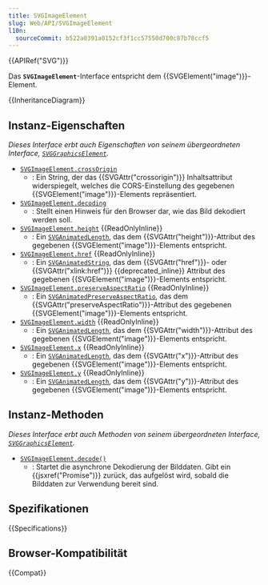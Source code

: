 ```yaml
---
title: SVGImageElement
slug: Web/API/SVGImageElement
l10n:
  sourceCommit: b522a0391a0152cf3f1cc57550d700c87b78ccf5
---
```


{{APIRef("SVG")}}

Das **`SVGImageElement`**-Interface entspricht dem {{SVGElement("image")}}-Element.

{{InheritanceDiagram}}

## Instanz-Eigenschaften

_Dieses Interface erbt auch Eigenschaften von seinem übergeordneten Interface, [`SVGGraphicsElement`](/de/docs/Web/API/SVGGraphicsElement)._

- [`SVGImageElement.crossOrigin`](/de/docs/Web/API/SVGImageElement/crossOrigin)
  - : Ein String, der das {{SVGAttr("crossorigin")}} Inhaltsattribut widerspiegelt, welches die CORS-Einstellung des gegebenen {{SVGElement("image")}}-Elements repräsentiert.
- [`SVGImageElement.decoding`](/de/docs/Web/API/SVGImageElement/decoding)
  - : Stellt einen Hinweis für den Browser dar, wie das Bild dekodiert werden soll.
- [`SVGImageElement.height`](/de/docs/Web/API/SVGImageElement/height) {{ReadOnlyInline}}
  - : Ein [`SVGAnimatedLength`](/de/docs/Web/API/SVGAnimatedLength), das dem {{SVGAttr("height")}}-Attribut des gegebenen {{SVGElement("image")}}-Elements entspricht.
- [`SVGImageElement.href`](/de/docs/Web/API/SVGImageElement/href) {{ReadOnlyInline}}
  - : Ein [`SVGAnimatedString`](/de/docs/Web/API/SVGAnimatedString), das dem {{SVGAttr("href")}}- oder {{SVGAttr("xlink:href")}} {{deprecated_inline}} Attribut des gegebenen {{SVGElement("image")}}-Elements entspricht.
- [`SVGImageElement.preserveAspectRatio`](/de/docs/Web/API/SVGImageElement/preserveAspectRatio) {{ReadOnlyInline}}
  - : Ein [`SVGAnimatedPreserveAspectRatio`](/de/docs/Web/API/SVGAnimatedPreserveAspectRatio), das dem {{SVGAttr("preserveAspectRatio")}}-Attribut des gegebenen {{SVGElement("image")}}-Elements entspricht.
- [`SVGImageElement.width`](/de/docs/Web/API/SVGImageElement/width) {{ReadOnlyInline}}
  - : Ein [`SVGAnimatedLength`](/de/docs/Web/API/SVGAnimatedLength), das dem {{SVGAttr("width")}}-Attribut des gegebenen {{SVGElement("image")}}-Elements entspricht.
- [`SVGImageElement.x`](/de/docs/Web/API/SVGImageElement/x) {{ReadOnlyInline}}
  - : Ein [`SVGAnimatedLength`](/de/docs/Web/API/SVGAnimatedLength), das dem {{SVGAttr("x")}}-Attribut des gegebenen {{SVGElement("image")}}-Elements entspricht.
- [`SVGImageElement.y`](/de/docs/Web/API/SVGImageElement/y) {{ReadOnlyInline}}
  - : Ein [`SVGAnimatedLength`](/de/docs/Web/API/SVGAnimatedLength), das dem {{SVGAttr("y")}}-Attribut des gegebenen {{SVGElement("image")}}-Elements entspricht.

## Instanz-Methoden

_Dieses Interface erbt auch Methoden von seinem übergeordneten Interface, [`SVGGraphicsElement`](/de/docs/Web/API/SVGGraphicsElement)._

- [`SVGImageElement.decode()`](/de/docs/Web/API/SVGImageElement/decode)
  - : Startet die asynchrone Dekodierung der Bilddaten. Gibt ein {{jsxref("Promise")}} zurück, das aufgelöst wird, sobald die Bilddaten zur Verwendung bereit sind.

## Spezifikationen

{{Specifications}}

## Browser-Kompatibilität

{{Compat}}
